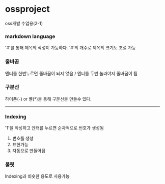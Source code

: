 # ossproject
oss개발 수업용(2-1)

### markdown language
'#'를 통해 제목의 작성이 가능하다. 
'#'의 개수로 제목의 크기도 조절 가능

### 줄바꿈
엔터를 한번누르면 줄바꿈이 되지 않음 / 엔터를 두번 눌러야지 줄바꿈이 됨

### 구분선
하이폰(-) or 별(*)을 통해 구분선을 만들수 있다.

-----
### Indexing
'1'을 작성하고 엔터를 누르면 순차적으로 번호가 생성됨
1. 번호를 생성
2. 표현가능
3. 자동으로 만들어짐

### 불릿
Indexing과 비슷한 용도로 사용가능